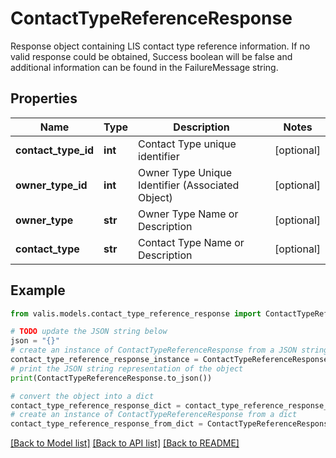# ContactTypeReferenceResponse

Response object containing LIS contact type reference information. If no valid response   could be obtained, Success boolean will be false and additional information can be found   in the FailureMessage string.

## Properties

Name | Type | Description | Notes
------------ | ------------- | ------------- | -------------
**contact_type_id** | **int** | Contact Type unique identifier | [optional] 
**owner_type_id** | **int** | Owner Type Unique Identifier (Associated Object) | [optional] 
**owner_type** | **str** | Owner Type Name or Description | [optional] 
**contact_type** | **str** | Contact Type Name or Description | [optional] 

## Example

```python
from valis.models.contact_type_reference_response import ContactTypeReferenceResponse

# TODO update the JSON string below
json = "{}"
# create an instance of ContactTypeReferenceResponse from a JSON string
contact_type_reference_response_instance = ContactTypeReferenceResponse.from_json(json)
# print the JSON string representation of the object
print(ContactTypeReferenceResponse.to_json())

# convert the object into a dict
contact_type_reference_response_dict = contact_type_reference_response_instance.to_dict()
# create an instance of ContactTypeReferenceResponse from a dict
contact_type_reference_response_from_dict = ContactTypeReferenceResponse.from_dict(contact_type_reference_response_dict)
```
[[Back to Model list]](../README.md#documentation-for-models) [[Back to API list]](../README.md#documentation-for-api-endpoints) [[Back to README]](../README.md)


